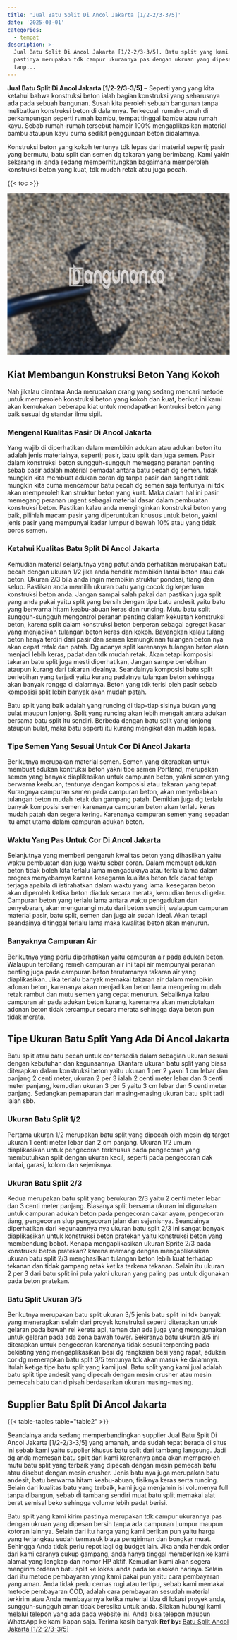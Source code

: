 ```yaml
---
title: 'Jual Batu Split Di Ancol Jakarta [1/2-2/3-3/5]'
date: '2025-03-01'
categories:
  - tempat
description: >-
  Jual Batu Split Di Ancol Jakarta [1/2-2/3-3/5]. Batu split yang kami kirim
  pastinya merupakan tdk campur ukurannya pas dengan ukruan yang dipesan bersih
  tanp...
---
```


**Jual Batu Split Di Ancol Jakarta \[1/2-2/3-3/5\]** – Seperti yang yang kita ketahui bahwa konstruksi beton ialah bagian konstruksi yang seharusnya ada pada sebuah bangunan. Susah kita peroleh sebuah bangunan tanpa melibatkan konstruksi beton di dalamnya. Terkecuali rumah-rumah di perkampungan seperti rumah bambu, tempat tinggal bambu atau rumah kayu. Sebab rumah-rumah tersebut hampir 100% mengaplikasikan material bambu ataupun kayu cuma sedikit penggunaan beton didalamnya.

Konstruksi beton yang kokoh tentunya tdk lepas dari material seperti; pasir yang bermutu, batu split dan semen dg takaran yang berimbang. Kami yakin sekarang ini anda sedang memperhitungkan bagaimana memperoleh konstruksi beton yang kuat, tdk mudah retak atau juga pecah.

{{< toc >}}

![Jual Batu Split Di Ancol Jakarta [1/2-2/3-3/5]](/images/jual-batu-split-31.png)

## Kiat Membangun Konstruksi Beton Yang Kokoh

Nah jikalau diantara Anda merupakan orang yang sedang mencari metode untuk memperoleh konstruksi beton yang kokoh dan kuat, berikut ini kami akan kemukakan beberapa kiat untuk mendapatkan kontruksi beton yang baik sesuai dg standar ilmu sipil.

### Mengenal Kualitas Pasir Di Ancol Jakarta

Yang wajib di diperhatikan dalam membikin adukan atau adukan beton itu adalah jenis materialnya, seperti; pasir, batu split dan juga semen. Pasir dalam konstruksi beton sungguh-sungguh memegang peranan penting sebab pasir adalah material pemadat antara batu pecah dg semen. tidak mungkin kita membuat adukan coran dg tanpa pasir dan sangat tidak mungkin kita cuma mencampur batu pecah dg semen saja tentunya ini tdk akan memperoleh kan struktur beton yang kuat. Maka dalam hal ini pasir memegang peranan urgent sebagai material dasar dalam pembuatan konstruksi beton. Pastikan kalau anda menginginkan konstruksi beton yang baik, pilihlah macam pasir yang diperuntukan khusus untuk beton, yakni jenis pasir yang mempunyai kadar lumpur dibawah 10% atau yang tidak boros semen.

### Ketahui Kualitas Batu Split Di Ancol Jakarta

Kemudian material selanjutnya yang patut anda perhatikan merupakan batu pecah dengan ukuran 1/2 jika anda hendak membikin lantai beton atau dak beton. Ukuran 2/3 bila anda ingin membikin struktur pondasi, tiang dan selup. Pastikan anda memilih ukuran batu yang cocok dg keperluan konstruksi beton anda. Jangan sampai salah pakai dan pastikan juga split yang anda pakai yaitu split yang bersih dengan tipe batu andesit yaitu batu yang berwarna hitam keabu-abuan keras dan runcing. Mutu batu split sungguh-sungguh mengontrol peranan penting dalam kekuatan konstruksi beton, karena split dalam konstruksi beton berperan sebagai agregat kasar yang menjadikan tulangan beton keras dan kokoh. Bayangkan kalau tulang beton hanya terdiri dari pasir dan semen kemungkinan tulangan beton nya akan cepat retak dan patah. Dg adanya split karenanya tulangan beton akan menjadi lebih keras, padat dan tdk mudah retak. Akan tetapi komposisi takaran batu split juga mesti diperhatikan, Jangan sampe berlebihan ataupun kurang dari takaran idealnya. Seandainya komposisi batu split berlebihan yang terjadi yaitu kurang padatnya tulangan beton sehingga akan banyak rongga di dalamnya. Beton yang tdk terisi oleh pasir sebab komposisi split lebih banyak akan mudah patah.

Batu split yang baik adalah yang runcing di tiap-tiap sisinya bukan yang bulat maupun lonjong. Split yang runcing akan lebih mengait antara adukan bersama batu split itu sendiri. Berbeda dengan batu split yang lonjong ataupun bulat, maka batu seperti itu kurang mengikat dan mudah lepas.

### Tipe Semen Yang Sesuai Untuk Cor Di Ancol Jakarta

Berikutnya merupakan material semen. Semen yang diterapkan untuk membuat adukan kontruksi beton yakni tipe semen Portland, merupakan semen yang banyak diaplikasikan untuk campuran beton, yakni semen yang berwarna keabuan, tentunya dengan komposisi atau takaran yang tepat. Kurangnya campuran semen pada campuran beton, akan menyebabkan tulangan beton mudah retak dan gampang patah. Demikian juga dg terlalu banyak komposisi semen karenanya campuran beton akan terlalu keras mudah patah dan segera kering. Karenanya campuran semen yang sepadan itu amat utama dalam campuran adukan beton.

### Waktu Yang Pas Untuk Cor Di Ancol Jakarta

Selanjutnya yang memberi pengaruh kwalitas beton yang dihasilkan yaitu waktu pembuatan dan juga waktu sebar coran. Dalam membuat adukan beton tidak boleh kita terlalu lama mengaduknya atau terlalu lama dalam progres menyebarnya karena kesegaran kualitas beton tdk dapat tetap terjaga apabila di istirahatkan dalam waktu yang lama. kesegaran beton akan diperoleh ketika beton diaduk secara merata, kemudian terus di gelar. Campuran beton yang terlalu lama antara waktu pengadukan dan penyebaran, akan mengurangi mutu dari beton sendiri, walaupun campuran material pasir, batu split, semen dan juga air sudah ideal. Akan tetapi seandainya ditinggal terlalu lama maka kwalitas beton akan menurun.

### Banyaknya Campuran Air

Berikutnya yang perlu diperhatikan yaitu campuran air pada adukan beton. Walaupun terbilang remeh campuran air ini tapi air mempunyai peranan penting juga pada campuran beton terutamanya takaran air yang diaplikasikan. Jika terlalu banyak memakai takaran air dalam membikin adonan beton, karenanya akan menjadikan beton lama mengering mudah retak rambut dan mutu semen yang cepat menurun. Sebaliknya kalau campuran air pada adukan beton kurang, karenanya akan menciptakan adonan beton tidak tercampur secara merata sehingga daya beton pun tidak merata.

## Tipe Ukuran Batu Split Yang Ada Di Ancol Jakarta

Batu split atau batu pecah untuk cor tersedia dalam sebagian ukuran sesuai dengan kebutuhan dan kegunaannya. Diantara ukuran batu split yang biasa diterapkan dalam konstruksi beton yaitu ukuran 1 per 2 yakni 1 cm lebar dan panjang 2 centi meter, ukuran 2 per 3 ialah 2 centi meter lebar dan 3 centi meter panjang, kemudian ukuran 3 per 5 yaitu 3 cm lebar dan 5 centi meter panjang. Sedangkan pemaparan dari masing-masing ukuran batu split tadi ialah sbb.

### Ukuran Batu Split 1/2

Pertama ukuran 1/2 merupakan batu split yang dipecah oleh mesin dg target ukuran 1 centi meter lebar dan 2 cm panjang. Ukuran 1/2 umum diaplikasikan untuk pengecoran terkhusus pada pengecoran yang membutuhkan split dengan ukuran kecil, seperti pada pengecoran dak lantai, garasi, kolom dan sejenisnya.

### Ukuran Batu Split 2/3

Kedua merupakan batu split yang berukuran 2/3 yaitu 2 centi meter lebar dan 3 centi meter panjang. Biasanya split bersama ukuran ini digunakan untuk campuran adukan beton pada pengecoran cakar ayam, pengecoran tiang, pengecoran slup pengecoran jalan dan sejenisnya. Seandainya diperhatikan dari kegunaannya nya ukuran batu split 2/3 ini sangat banyak diaplikasikan untuk konstruksi beton pratekan yaitu konstruksi beton yang membendung bobot. Kenapa mengaplikasikan ukuran Sprite 2/3 pada konstruksi beton pratekan? karena memang dengan mengaplikasikan ukuran batu split 2/3 menghasilkan tulangan beton lebih kuat terhadap tekanan dan tidak gampang retak ketika terkena tekanan. Selain itu ukuran 2 per 3 dari batu split ini pula yakni ukuran yang paling pas untuk digunakan pada beton pratekan.

### Batu Split Ukuran 3/5

Berikutnya merupakan batu split ukuran 3/5 jenis batu split ini tdk banyak yang menerapkan selain dari proyek konstruksi seperti diterapkan untuk gelaran pada bawah rel kereta api, taman dan ada juga yang menggunakan untuk gelaran pada ada zona bawah tower. Sekiranya batu ukuran 3/5 ini diterapkan untuk pengecoran karenanya tidak sesuai terpenting pada bekisting yang mengaplikasikan besi dg rangkaian besi yang rapat, adukan cor dg menerapkan batu split 3/5 tentunya tdk akan masuk ke dalamnya. Itulah ketiga tipe batu split yang kami jual. Batu split yang kami jual adalah batu split tipe andesit yang dipecah dengan mesin crusher atau mesin pemecah batu dan dipisah berdasarkan ukuran masing-masing.

## Supplier Batu Split Di Ancol Jakarta

{{< table-tables table="table2" >}}

Seandainya anda sedang memperbandingkan supplier Jual Batu Split Di Ancol Jakarta \[1/2-2/3-3/5\] yang amanah, anda sudah tepat berada di situs ini sebab kami yaitu supplier khusus batu split dari tambang langsung. Jadi dg anda memesan batu split dari kami karenanya anda akan memperoleh mutu batu split yang terbaik yang dipecah dengan mesin pemecah batu atau disebut dengan mesin crusher. Jenis batu nya juga merupakan batu andesit, batu berwarna hitam keabu-abuan, fisiknya keras serta runcing. Selain dari kualitas batu yang terbaik, kami juga menjamin isi volumenya full tanpa dibangun, sebab di tambang sendiri muat batu split memakai alat berat semisal beko sehingga volume lebih padat berisi.

Batu split yang kami kirim pastinya merupakan tdk campur ukurannya pas dengan ukruan yang dipesan bersih tanpa ada campuran Lumpur maupun kotoran lainnya. Selain dari itu harga yang kami berikan pun yaitu harga yang terjangkau sudah termasuk biaya pengiriman dan bongkar muat. Sehingga Anda tidak perlu repot lagi dg budget lain. Jika anda hendak order dari kami caranya cukup gampang, anda hanya tinggal memberikan ke kami alamat yang lengkap dan nomor HP aktif. Kemudian kami akan segera mengirim orderan batu split ke lokasi anda pada ke esokan harinya. Selain dari itu metode pembayaran yang kami pakai pun yaitu cara pembayaran yang aman. Anda tidak perlu cemas rugi atau tertipu, sebab kami memakai metode pembayaran COD, adalah cara pembayaran sesudah material terkirim atau Anda membayarnya ketika material tiba di lokasi proyek anda, sungguh-sungguh aman tidak beresiko untuk anda. Silakan hubungi kami melalui telepon yang ada pada website ini. Anda bisa telepon maupun WhatsApp ke kami kapan saja. Terima kasih banyak
**Ref by:** [Batu Split Ancol Jakarta [1/2-2/3-3/5]](https://id.wikipedia.org/wiki/Batu)
